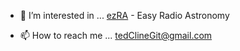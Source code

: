 <!---
- 👋 Hi, I’m @tedcline
- 👀 I’m interested in ...
- 🌱 I’m currently learning ...
- 💞️ I’m looking to collaborate on ...
---> 

- 👀 I’m interested in ... [ezRA](https://github.com/tedcline/ezRA) - Easy Radio Astronomy<br>

- 📫 How to reach me ... tedClineGit@gmail.com

<!---
tedcline/tedcline is a ✨ special ✨ repository because its `README.md` (this file) appears on your GitHub profile.
You can click the Preview link to take a look at your changes.
--->
